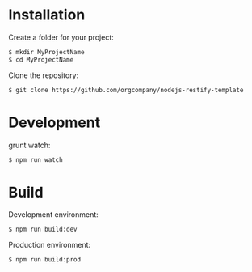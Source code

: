  
[rst1]: <http://restify.com>
[rst2]:<https://github.com/inversify/inversify-restify-utils>
[rst3]:<https://github.com/pinojs/restify-pino-logger>
[rst4]:<https://github.com/gruntjs/grunt-contrib-watch>

# Installation

Create a folder for your project:

```sh
$ mkdir MyProjectName
$ cd MyProjectName
```
Clone the repository:
```sh
$ git clone https://github.com/orgcompany/nodejs-restify-template
```

# Development

grunt watch:
```sh
$ npm run watch
```

# Build

Development environment:
```sh
$ npm run build:dev
```

Production environment:
```sh
$ npm run build:prod
```

